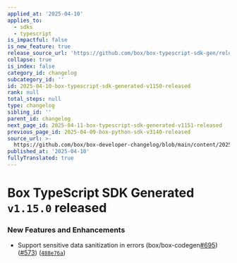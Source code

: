 ```yaml
---
applied_at: '2025-04-10'
applies_to:
  - sdks
  - typescript
is_impactful: false
is_new_feature: true
release_source_url: 'https://github.com/box/box-typescript-sdk-gen/releases/tag/v1.15.0'
collapse: true
is_index: false
category_id: changelog
subcategory_id: ''
id: 2025-04-10-box-typescript-sdk-generated-v1150-released
rank: null
total_steps: null
type: changelog
sibling_id: ''
parent_id: changelog
next_page_id: 2025-04-11-box-typescript-sdk-generated-v1151-released
previous_page_id: 2025-04-09-box-python-sdk-v3140-released
source_url: >-
  https://github.com/box/box-developer-changelog/blob/main/content/2025/04-10-box-typescript-sdk-generated-v1150-released.md
published_at: '2025-04-10'
fullyTranslated: true
---
```

# Box TypeScript SDK Generated `v1.15.0` released

### New Features and Enhancements

* Support sensitive data sanitization in errors (box/box-codegen[#695][1]) ([#573][2]) ([`488e76a`][3])

[1]: https://github.com/box/box-typescript-sdk-gen/issues/695

[2]: https://github.com/box/box-typescript-sdk-gen/issues/573

[3]: https://github.com/box/box-typescript-sdk-gen/commit/488e76a1e1f66d5d4ac56b16e6a7dae9e7f497a1
